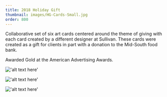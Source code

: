 ```yaml
---
title: 2018 Holiday Gift
thumbnail: images/HG-Cards-Small.jpg 
order: 800
---
```


Collaborative set of six art cards centered around the theme of giving with each card created by a different designer at Sullivan. These cards were created as a gift for clients in part with a donation to the Mid-South food bank.

Awarded Gold at the American Advertising Awards.

!['alt text here'](images/GW-Card-Small.jpg)

!['alt text here'](images/HG-Cover-Small.jpg)

!['alt text here'](images/HG-Cards-Small.jpg)